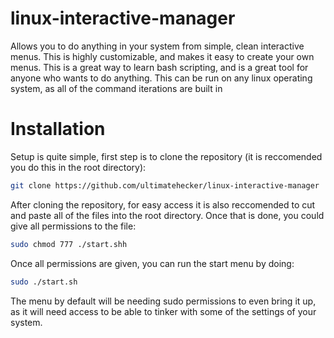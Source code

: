 # linux-interactive-manager
Allows you to do anything in your system from simple, clean interactive menus. This is highly customizable, and makes it easy
to create your own menus. This is a great way to learn bash scripting, and is a great tool for anyone who wants to do
anything. This can be run on any linux operating system, as all of the command iterations are built in

# Installation
Setup is quite simple, first step is to clone the repository (it is reccomended you do this in the root directory):

```bash 
git clone https://github.com/ultimatehecker/linux-interactive-manager
```

After cloning the repository, for easy access it is also reccomended to cut and paste all of the files into the root
directory. Once that is done, you could give all permissions to the file:

```bash
sudo chmod 777 ./start.shh
```

Once all permissions are given, you can run the start menu by doing:

```bash
sudo ./start.sh
```

The menu by default will be needing sudo permissions to even bring it up, as it will need access to be able to tinker with some
of the settings of your system.